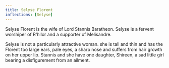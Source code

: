 ```yaml
---
title: Selyse Florent
inflections: [Selyse]
---
```


Selyse Florent is the wife of Lord Stannis Baratheon. Selyse is a fervent worshiper of R'hllor and a supporter of Melisandre.

Selyse is not a particularly attractive woman. she is tall and thin and has the Florent too large ears, pale eyes, a sharp nose and suffers from hair growth on her upper lip. Stannis and she have one daughter, Shireen, a sad little girl bearing a disfigurement from an ailment. 


